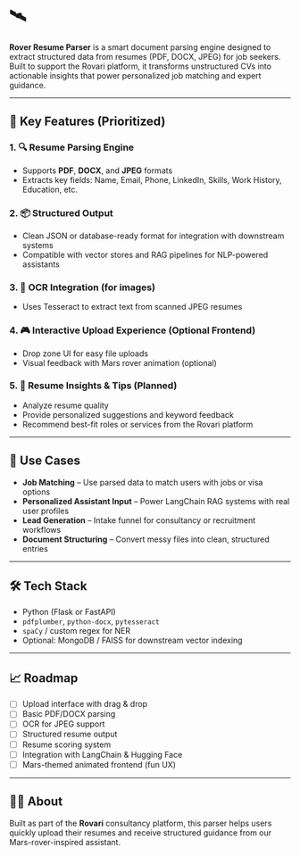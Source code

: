 # 
# 🛰️ 
**Rover Resume Parser** is a smart document parsing engine designed to extract structured data from resumes (PDF, DOCX, JPEG) for job seekers. Built to support the Rovari platform, it transforms unstructured CVs into actionable insights that power personalized job matching and expert guidance.

---

## 🚀 Key Features (Prioritized)

### 1. 🔍 Resume Parsing Engine
- Supports **PDF**, **DOCX**, and **JPEG** formats
- Extracts key fields: Name, Email, Phone, LinkedIn, Skills, Work History, Education, etc.

### 2. 📦 Structured Output
- Clean JSON or database-ready format for integration with downstream systems
- Compatible with vector stores and RAG pipelines for NLP-powered assistants

### 3. 🤖 OCR Integration (for images)
- Uses Tesseract to extract text from scanned JPEG resumes

### 4. 🎮 Interactive Upload Experience (Optional Frontend)
- Drop zone UI for easy file uploads
- Visual feedback with Mars rover animation (optional)

### 5. 🧠 Resume Insights & Tips (Planned)
- Analyze resume quality
- Provide personalized suggestions and keyword feedback
- Recommend best-fit roles or services from the Rovari platform

---

## 📂 Use Cases

- **Job Matching** – Use parsed data to match users with jobs or visa options
- **Personalized Assistant Input** – Power LangChain RAG systems with real user profiles
- **Lead Generation** – Intake funnel for consultancy or recruitment workflows
- **Document Structuring** – Convert messy files into clean, structured entries

---

## 🛠️ Tech Stack

- Python (Flask or FastAPI)
- `pdfplumber`, `python-docx`, `pytesseract`
- `spaCy` / custom regex for NER
- Optional: MongoDB / FAISS for downstream vector indexing

---

## 📈 Roadmap

- [ ] Upload interface with drag & drop
- [ ] Basic PDF/DOCX parsing
- [ ] OCR for JPEG support
- [ ] Structured resume output
- [ ] Resume scoring system
- [ ] Integration with LangChain & Hugging Face
- [ ] Mars-themed animated frontend (fun UX)

---

## 👨‍🚀 About

Built as part of the **Rovari** consultancy platform, this parser helps users quickly upload their resumes and receive structured guidance from our Mars-rover-inspired assistant.

